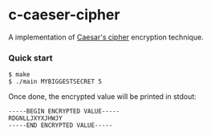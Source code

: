 # c-caeser-cipher

A implementation of [Caesar's cipher](https://en.wikipedia.org/wiki/Caesar_cipher) encryption technique.

### Quick start
```console
$ make
$ ./main MYBIGGESTSECRET 5
```
Once done, the encrypted value will be printed in stdout:
```console
-----BEGIN ENCRYPTED VALUE-----
RDGNLLJXYXJHWJY
-----END ENCRYPTED VALUE-----
```
